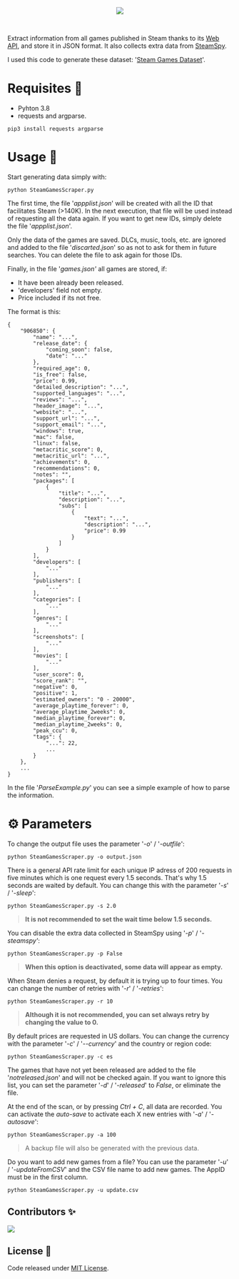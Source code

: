 <p align="center"><img src="images/banner.png"/></p>
<br>

Extract information from all games published in Steam thanks to its [Web API](https://partner.steamgames.com/doc/webapi_overview), and store it in JSON format. It also collects extra data from [SteamSpy](https://steamspy.com/).

I used this code to generate these dataset: '[Steam Games Dataset](https://www.kaggle.com/datasets/fronkongames/steam-games-dataset)'.

# Requisites 🔧

- Pyhton 3.8
- requests and argparse.

```
pip3 install requests argparse
```

# Usage 🚀

Start generating data simply with:

```
python SteamGamesScraper.py
```

The first time, the file '_appplist.json_' will be created with all the ID that facilitates Steam (>140K). In the next execution, that file will be used instead of requesting all the data again. If you want to get new IDs, simply delete the file '_appplist.json_'.

Only the data of the games are saved. DLCs, music, tools, etc. are ignored and added to the file '_discarted.json_' so as not to ask for them in future searches. You can delete the file to ask again for those IDs.

Finally, in the file '_games.json'_ all games are stored, if:

* It have been already been released.
* 'developers' field not empty.
* Price included if its not free.

The format is this:

```
{
    "906850": {
        "name": "...",
        "release_date": {
            "coming_soon": false,
            "date": "..."
        },
        "required_age": 0,
        "is_free": false,
        "price": 0.99,
        "detailed_description": "...",
        "supported_languages": "...",
        "reviews": "...",
        "header_image": "...",
        "website": "...",
        "support_url": "...",
        "support_email": "...",
        "windows": true,
        "mac": false,
        "linux": false,
        "metacritic_score": 0,
        "metacritic_url": "...",
        "achievements": 0,
        "recommendations": 0,
        "notes": "",
        "packages": [
            {
                "title": "...",
                "description": "...",
                "subs": [
                    {
                        "text": "...",
                        "description": "...",
                        "price": 0.99
                    }
                ]
            }
        ],
        "developers": [
            "..."
        ],
        "publishers": [
            "..."
        ],
        "categories": [
            "..."
        ],
        "genres": [
            "..."
        ],
        "screenshots": [
            "..."
        ],
        "movies": [
            "..."
        ],
        "user_score": 0,
        "score_rank": "",
        "negative": 0,
        "positive": 1,
        "estimated_owners": "0 - 20000",
        "average_playtime_forever": 0,
        "average_playtime_2weeks": 0,
        "median_playtime_forever": 0,
        "median_playtime_2weeks": 0,
        "peak_ccu": 0,
        "tags": {
            "...": 22,
            ...
        }
    },
    ...
}
```

In the file '_ParseExample.py_' you can see a simple example of how to parse the information.

# ⚙️ Parameters

To change the output file uses the parameter '_-o_' / '_-outfile_':

```
python SteamGamesScraper.py -o output.json
```

There is a general API rate limit for each unique IP adress of 200 requests in five minutes which is one request every 1.5 seconds. That's why 1.5 seconds are waited by default. You can change this with the parameter '_-s_' / '_-sleep_':

```
python SteamGamesScraper.py -s 2.0
```

> **It is not recommended to set the wait time below 1.5 seconds.**

You can disable the extra data collected in SteamSpy using '_-p_' / '_-steamspy'_:

```
python SteamGamesScraper.py -p False
```

> **When this option is deactivated, some data will appear as empty.**

When Steam denies a request, by default it is trying up to four times. You can change the number of retries with '_-r_' / '_-retries_':

```
python SteamGamesScraper.py -r 10
```

> **Although it is not recommended, you can set always retry by changing the value to 0.**

By default prices are requested in US dollars. You can change the currency with the parameter '_-c_' / '_--currency_' and the country or region code:

```
python SteamGamesScraper.py -c es
```

The games that have not yet been released are added to the file '_notreleased.json_' and will not be checked again. If you want to ignore this list, you can set the parameter '_-d_' / '_-released_' to _False_, or eliminate the file.

At the end of the scan, or by pressing _Ctrl + C_, all data are recorded. You can activate the _auto-save_ to activate each X new entries with '_-a_' / '_-autosave_':

```
python SteamGamesScraper.py -a 100
```

> A backup file will also be generated with the previous data.

Do you want to add new games from a file? You can use the parameter '_-u_' / '_-updateFromCSV_' and the CSV file name to add new games. The AppID must be in the first column.

```
python SteamGamesScraper.py -u update.csv
```


## Contributors ✨

[![](https://github.com/DanielSchimit.png?size=75)](https://github.com/DanielSchimit)

## License 📜

Code released under [MIT License](https://github.com/FronkonGames/Machine-Learning-Game-Ideas/blob/main/LICENSE.md).
